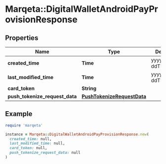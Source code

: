 # Marqeta::DigitalWalletAndroidPayProvisionResponse

## Properties

| Name | Type | Description | Notes |
| ---- | ---- | ----------- | ----- |
| **created_time** | **Time** | yyyy-MM-ddTHH:mm:ssZ |  |
| **last_modified_time** | **Time** | yyyy-MM-ddTHH:mm:ssZ |  |
| **card_token** | **String** |  |  |
| **push_tokenize_request_data** | [**PushTokenizeRequestData**](PushTokenizeRequestData.md) |  |  |

## Example

```ruby
require 'marqeta'

instance = Marqeta::DigitalWalletAndroidPayProvisionResponse.new(
  created_time: null,
  last_modified_time: null,
  card_token: null,
  push_tokenize_request_data: null
)
```

